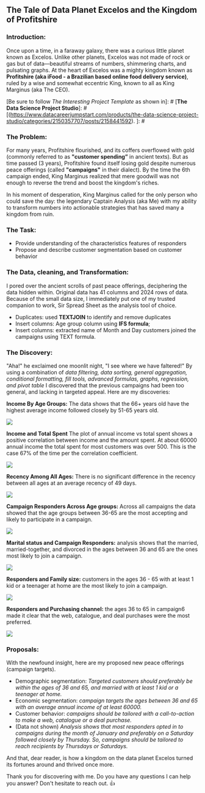 ## The Tale of Data Planet Excelos and the Kingdom of Profitshire

### Introduction:
Once upon a time, in a faraway galaxy, there was a curious little planet known as Excelos. Unlike other planets, Excelos was not made of rock or gas but of data—beautiful streams of numbers, shimmering charts, and pulsating graphs. At the heart of Excelos was a mighty kingdom known as **Profitshire (aka iFood - a Brazilian based online food delivery service)**, ruled by a wise and somewhat eccentric King, known to all as King Marginus (aka The CEO). 

[Be sure to follow *The Interesting Project Template* as shown in]: # [**The Data Science Project Studio**]: #[(https://www.datacareerjumpstart.com/products/the-data-science-project-studio/categories/2150357707/posts/2158441592). ]: #

### The Problem:

For many years, Profitshire flourished, and its coffers overflowed with gold (commonly referred to as **"customer spending”** in ancient texts). But as time passed (3 years), Profitshire found itself losing gold despite numerous peace offerings (called **"campaigns"** in their dialect). By the time the 6th campaign ended, King Marginus realized that mere goodwill was not enough to reverse the trend and boost the kingdom's riches.

In his moment of desperation, King Marginus called for the only person who could save the day: the legendary Captain Analysis (aka Me) with my ability to transform numbers into actionable strategies that has saved many a kingdom from ruin.

### The Task:
- Provide understanding of the characteristics features of responders
- Propose and describe customer segmentation based on customer behavior

### The Data, cleaning, and Transformation:
I pored over the ancient scrolls of past peace offerings, deciphering the data hidden within.
Original data has 41 columns and 2024 rows of data. Because of the small data size, I immediately put one of my trusted companion to work, Sir Spread Sheet as the analysis tool of choice. 

- Duplicates: used **TEXTJOIN** to identify and remove duplicates
- Insert columns: Age group column using **IFS formula**;
- Insert columns: extracted name of Month and Day customers joined the campaigns using TEXT formula.

### The Discovery:
"Aha!" he exclaimed one moonlit night, "I see where we have faltered!"
By using a combination of *data filtering, data sorting, general aggregation, conditional formatting, fill tools, advanced formulas, graphs, regression, and pivot table* I discovered that the previous campaigns had been too general, and lacking in targeted appeal. Here are my discoveries: 

**Income By Age Groups:**
The data shows that the 66+ years old have the highest average income followed closely by 51-65 years old.

<img src="images/Av Income and Age.png?raw=true"/>


**Income and Total Spent**
The plot of annual income vs total spent shows a positive correlation between income and the amount spent. At about 60000 annual income the total spent for most customers was over 500. This is the case 67% of the time per the correlation coefficient.

<img src="images/Scatter Plot of Income and total spent.png?raw=true"/>


**Recency Among All Ages:**
There is no significant difference in the recency between all ages at an average recency of 49 days.

<img src="images/Average Recency by Age Group.png?raw=true"/>


**Campaign Responders Across Age groups:** 
Across all campaigns the data showed that the age groups between 36-65 are the most accepting and likely to participate in a campaign. 

<img src="images/Acceptance across all campaigns.png?raw=true"/>


**Marital status and Campaign Responders:** 
analysis shows that the married, married-together, and divorced in the ages between 36 and 65 are the ones most likely to join a campaign.

<img src="images/Marital Status by Age group.png?raw=true"/>


**Responders and Family size:** 
customers in the ages 36 - 65 with at least 1 kid or a teenager at home are the most likely to join a campaign.

<img src="images/Customers with kid.png?raw=true"/>


**Responders and Purchasing channel:** 
the ages 36 to 65 in campaign6 made it clear that the web, catalogue, and deal purchases were the most preferred. 

<img src="images/Sum of Purchases.png?raw=true"/>

### Proposals:
With the newfound insight, here are my proposed new peace offerings (campaign targets). 

- Demographic segmentation: *Targeted customers should preferably be within the ages of 36 and 65, and married with at least 1 kid or a teenager at home.* 
- Economic segmentation: *campaign targets the ages between 36 and 65 with an average annual income of at least 60000.*
- Customer behavior: *campaigns should be tailored with a call-to-action to make a web, catalogue or a deal purchase.*
- (Data not shown) *Analysis shows that most responders opted in to campaigns during the month of January and preferably on a Saturday followed closely by Thursday. So, campaigns should be tailored to reach recipients by Thursdays or Saturdays.*


And that, dear reader, is how a kingdom on the data planet Excelos turned its fortunes around and thrived once more.

Thank you for discovering with me.
Do you have any questions I can help you answer? Don't hesitate to reach out. 👍
